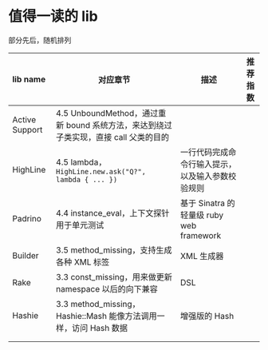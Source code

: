 # 值得一读的 lib

部分先后，随机排列

| lib name       | 对应章节                                                     | 描述                                             | 推荐指数 |
| :------------- | ------------------------------------------------------------ | ------------------------------------------------ | -------- |
| Active Support | 4.5 UnboundMethod，通过重新 bound 系统方法，来达到绕过子类实现，直接 call 父类的目的 |                                                  |          |
| HighLine       | 4.5 lambda，`HighLine.new.ask("Q?", lambda { ... })` | 一行代码完成命令行输入提示，以及输入参数校验规则 |          |
| Padrino        | 4.4 instance_eval，上下文探针用于单元测试                    | 基于 Sinatra 的轻量级 ruby web framework         |          |
| Builder        | 3.5 method_missing，支持生成各种 XML 标签                    | XML 生成器                                       |          |
| Rake           | 3.3 const_missing，用来做更新 namespace 以后的向下兼容       | DSL                                              |          |
| Hashie         | 3.3 method_missing，Hashie::Mash 能像方法调用一样，访问 Hash 数据 | 增强版的 Hash                                    |          |
|                |                                                              |                                                  |          |
|                |                                                              |                                                  |          |
